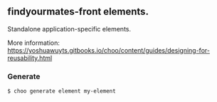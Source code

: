 ## findyourmates-front elements.

Standalone application-specific elements.

More information:  https://yoshuawuyts.gitbooks.io/choo/content/guides/designing-for-reusability.html

### Generate

```bash
$ choo generate element my-element
```
